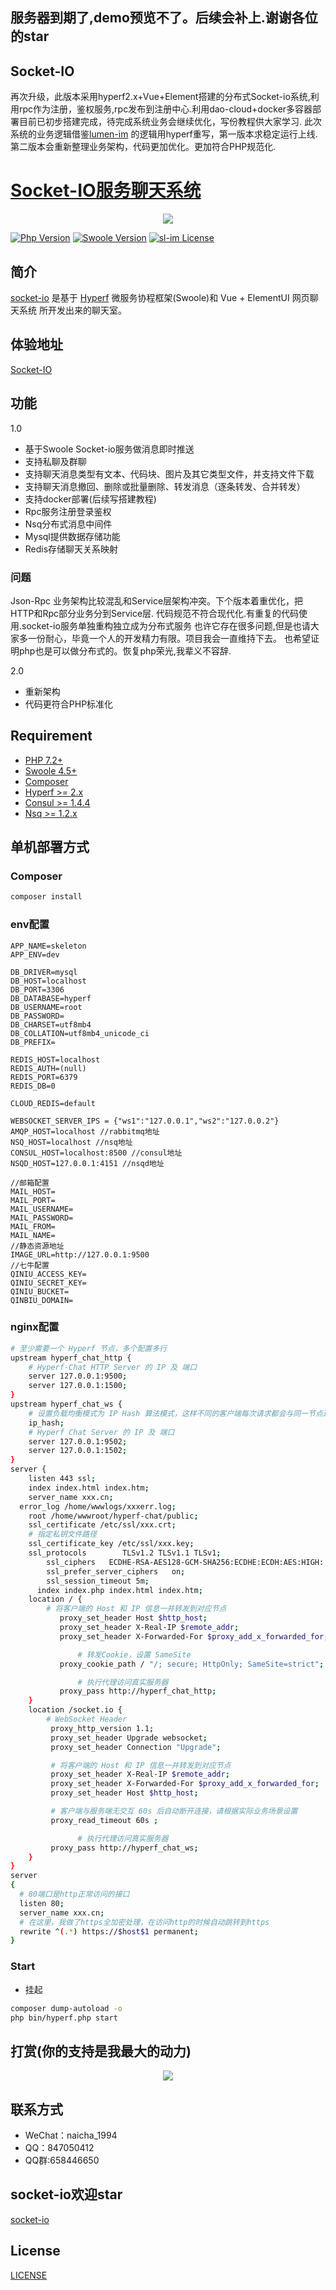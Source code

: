 ## 服务器到期了,demo预览不了。后续会补上.谢谢各位的star


## Socket-IO
再次升级，此版本采用hyperf2.x+Vue+Element搭建的分布式Socket-io系统,利用rpc作为注册，鉴权服务,rpc发布到注册中心.利用dao-cloud+docker多容器部署目前已初步搭建完成，待完成系统业务会继续优化，写份教程供大家学习.
此次系统的业务逻辑借鉴[lumen-im](https://github.com/gzydong/LumenIM) 的逻辑用hyperf重写，第一版本求稳定运行上线.第二版本会重新整理业务架构，代码更加优化。更加符合PHP规范化.
# [Socket-IO服务聊天系统](https://github.com/Hyperf-Glory/socket-io)
<p align="center">
    <a href="https://github.com/Hyperf-Glory/socket-io" target="_blank">
        <img src="https://static.jayjay.cn/1496800949298.jpg"/>
    </a>
</p>

[![Php Version](https://img.shields.io/badge/php-%3E=7.2-brightgreen.svg?maxAge=2592000)](https://secure.php.net/)
[![Swoole Version](https://img.shields.io/badge/swoole-%3E=4.5-brightgreen.svg?maxAge=2592000)](https://github.com/swoole/swoole-src)
[![sl-im License](https://img.shields.io/github/license/hyperf/hyperf.svg?maxAge=2592000)](https://github.com/Hyperf-Glory/socket-io/blob/master/LICENSE)


## 简介
 
[socket-io](https://im.jayjay.cn) 是基于 [Hyperf](https://hyperf.io) 微服务协程框架(Swoole)和 Vue + ElementUI 网页聊天系统 所开发出来的聊天室。

## 体验地址

[Socket-IO](https://im.jayjay.cn)

## 功能
1.0
- 基于Swoole Socket-io服务做消息即时推送
- 支持私聊及群聊
- 支持聊天消息类型有文本、代码块、图片及其它类型文件，并支持文件下载
- 支持聊天消息撤回、删除或批量删除、转发消息（逐条转发、合并转发）
- 支持docker部署(后续写搭建教程)
- Rpc服务注册登录鉴权
- Nsq分布式消息中间件
- Mysql提供数据存储功能
- Redis存储聊天关系映射
### 问题
Json-Rpc 业务架构比较混乱和Service层架构冲突。下个版本着重优化，把HTTP和Rpc部分业务分到Service层.
代码规范不符合现代化.有重复的代码使用.socket-io服务单独重构独立成为分布式服务
也许它存在很多问题,但是也请大家多一份耐心，毕竟一个人的开发精力有限。项目我会一直维持下去。
也希望证明php也是可以做分布式的。恢复php荣光,我辈义不容辞.

2.0
- 重新架构
- 代码更符合PHP标准化

## Requirement

- [PHP 7.2+](https://github.com/php/php-src/releases)
- [Swoole 4.5+](https://github.com/swoole/swoole-src/releases)
- [Composer](https://getcomposer.org/)
- [Hyperf >= 2.x](https://github.com/hyperf/hyperf/releases)
- [Consul >= 1.4.4](https://github.com/hashicorp/consul/releases)
- [Nsq >= 1.2.x](https://github.com/nsqio/nsq/releases)


## 单机部署方式

### Composer

```bash
composer install
```

### env配置
```
APP_NAME=skeleton
APP_ENV=dev

DB_DRIVER=mysql
DB_HOST=localhost
DB_PORT=3306
DB_DATABASE=hyperf
DB_USERNAME=root
DB_PASSWORD=
DB_CHARSET=utf8mb4
DB_COLLATION=utf8mb4_unicode_ci
DB_PREFIX=

REDIS_HOST=localhost
REDIS_AUTH=(null)
REDIS_PORT=6379
REDIS_DB=0

CLOUD_REDIS=default

WEBSOCKET_SERVER_IPS = {"ws1":"127.0.0.1","ws2":"127.0.0.2"}
AMQP_HOST=localhost //rabbitmq地址
NSQ_HOST=localhost //nsq地址
CONSUL_HOST=localhost:8500 //consul地址
NSQD_HOST=127.0.0.1:4151 //nsqd地址

//邮箱配置
MAIL_HOST=
MAIL_PORT=
MAIL_USERNAME=
MAIL_PASSWORD=
MAIL_FROM=
MAIL_NAME=
//静态资源地址
IMAGE_URL=http://127.0.0.1:9500
//七牛配置
QINIU_ACCESS_KEY=
QINIU_SECRET_KEY=
QINIU_BUCKET=
QINBIU_DOMAIN=

```

### nginx配置

```bash
# 至少需要一个 Hyperf 节点，多个配置多行
upstream hyperf_chat_http {
    # Hyperf-Chat HTTP Server 的 IP 及 端口
    server 127.0.0.1:9500;
    server 127.0.0.1:1500;
}
upstream hyperf_chat_ws {
    # 设置负载均衡模式为 IP Hash 算法模式，这样不同的客户端每次请求都会与同一节点进行交互
    ip_hash;
    # Hyperf Chat Server 的 IP 及 端口
    server 127.0.0.1:9502;
    server 127.0.0.1:1502;
}
server {
    listen 443 ssl;
    index index.html index.htm;
    server_name xxx.cn;
  error_log /home/wwwlogs/xxxerr.log;
    root /home/wwwroot/hyperf-chat/public;
    ssl_certificate /etc/ssl/xxx.crt;
    # 指定私钥文件路径
    ssl_certificate_key /etc/ssl/xxx.key;
    ssl_protocols        TLSv1.2 TLSv1.1 TLSv1;
        ssl_ciphers   ECDHE-RSA-AES128-GCM-SHA256:ECDHE:ECDH:AES:HIGH:!NULL:!aNULL:!MD5:!ADH:!RC4;
        ssl_prefer_server_ciphers   on;
        ssl_session_timeout 5m;
      index index.php index.html index.htm;
    location / {
        # 将客户端的 Host 和 IP 信息一并转发到对应节点
           proxy_set_header Host $http_host;
           proxy_set_header X-Real-IP $remote_addr;
           proxy_set_header X-Forwarded-For $proxy_add_x_forwarded_for;

               # 转发Cookie，设置 SameSite
           proxy_cookie_path / "/; secure; HttpOnly; SameSite=strict";

               # 执行代理访问真实服务器
           proxy_pass http://hyperf_chat_http;
    }
    location /socket.io {
        # WebSocket Header
         proxy_http_version 1.1;
         proxy_set_header Upgrade websocket;
         proxy_set_header Connection "Upgrade";

         # 将客户端的 Host 和 IP 信息一并转发到对应节点
         proxy_set_header X-Real-IP $remote_addr;
         proxy_set_header X-Forwarded-For $proxy_add_x_forwarded_for;
         proxy_set_header Host $http_host;

         # 客户端与服务端无交互 60s 后自动断开连接，请根据实际业务场景设置
         proxy_read_timeout 60s ;

               # 执行代理访问真实服务器
         proxy_pass http://hyperf_chat_ws;
    }
}
server
{
  # 80端口是http正常访问的接口
  listen 80;
  server_name xxx.cn;
  # 在这里，我做了https全加密处理，在访问http的时候自动跳转到https
  rewrite ^(.*) https://$host$1 permanent;
}

```

### Start

- 挂起

```bash
composer dump-autoload -o
php bin/hyperf.php start
```


## 打赏(你的支持是我最大的动力)


<p align="center">
    <a href="https://github.com/codingheping/hyperf-chat" target="_blank">
        <img src="https://static.jayjay.cn/pay.jpeg"/>
    </a>
</p>


## 联系方式

- WeChat：naicha_1994
- QQ：847050412
- QQ群:658446650

## socket-io欢迎star
[socket-io](https://github.com/Hyperf-Glory/socket-io)

## License

[LICENSE](LICENSE)

